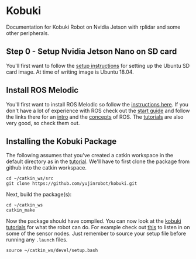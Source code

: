 # Kobuki
Documentation for Kobuki Robot on Nvidia Jetson with rplidar and some other peripherals.

## Step 0 - Setup Nvidia Jetson Nano on SD card

You'll first want to follow the [setup instructions](https://developer.nvidia.com/embedded/learn/get-started-jetson-nano-devkit#write) for setting up the Ubuntu SD card image. At time of writing image is Ubuntu 18.04.

## Install ROS Melodic

You'll first want to install ROS Melodic so follow the [instructions here](http://wiki.ros.org/melodic/Installation/Ubuntu).
If you don't have a lot of experience with ROS check out the [start guide](http://wiki.ros.org/ROS/StartGuide) and follow the links there for an [intro](http://wiki.ros.org/ROS/Introduction) and the [concepts](http://wiki.ros.org/ROS/Concepts) of ROS.
The [tutorials](http://wiki.ros.org/ROS/Tutorials) are also very good, so check them out.

## Installing the Kobuki Package

The following assumes that you've created a catkin workspace in the default directory as in the [tutorial](http://wiki.ros.org/ROS/Tutorials/InstallingandConfiguringROSEnvironment).
We'll have to first clone the package from github into the catkin workspace. 
```
cd ~/catkin_ws/src
git clone https://github.com/yujinrobot/kobuki.git
```
Next, build the package(s):

```
cd ~/catkin_ws
catkin_make
```
Now the package should have compiled. You can now look at the [kobuki tutorials](https://wiki.ros.org/kobuki/Tutorials) for what the robot can do. For example check out [this](https://wiki.ros.org/kobuki/Tutorials/Examine%20Kobuki) to listen in on some of the sensor nodes. Just remember to source your setup file before running any `.launch` files.
```
source ~/catkin_ws/devel/setup.bash
```

